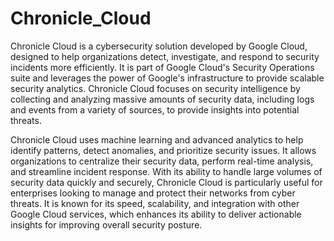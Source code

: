 # Chronicle_Cloud
Chronicle Cloud is a cybersecurity solution developed by Google Cloud, designed to help organizations detect, investigate, and respond to security incidents more efficiently. It is part of Google Cloud's Security Operations suite and leverages the power of Google's infrastructure to provide scalable security analytics. Chronicle Cloud focuses on security intelligence by collecting and analyzing massive amounts of security data, including logs and events from a variety of sources, to provide insights into potential threats.

Chronicle Cloud uses machine learning and advanced analytics to help identify patterns, detect anomalies, and prioritize security issues. It allows organizations to centralize their security data, perform real-time analysis, and streamline incident response. With its ability to handle large volumes of security data quickly and securely, Chronicle Cloud is particularly useful for enterprises looking to manage and protect their networks from cyber threats. It is known for its speed, scalability, and integration with other Google Cloud services, which enhances its ability to deliver actionable insights for improving overall security posture.
